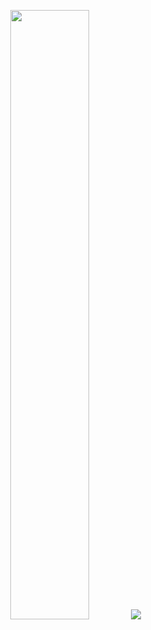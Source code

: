 <p align="center">
  <img height="50%" width="auto" src ="https://github-readme-stats.vercel.app/api?username=LucaZH&show_icons=true&count_private=true&theme=darcula&hide_border=true&hide=issues,contribs&bg_color=00000000">
  
  <img src ="https://github-readme-streak-stats.herokuapp.com?user=LucaZH&theme=darcula&hide_border=true&background=FFFFFF00">
  <br>
  <br>
</p>

<!-- <p align="center">
  <img align="left" src ="https://github-readme-stats.vercel.app/api/pin/?username=LucaZH&repo=ytdx">
  <img align="right" src ="https://github-readme-stats.vercel.app/api/pin/?username=LucaZH&repo=pixel-weather">
</p> -->

